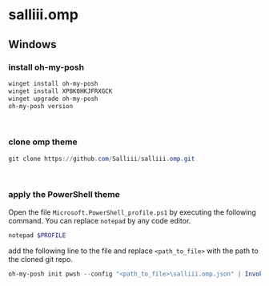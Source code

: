 # salliii.omp

## Windows
### install oh-my-posh

```powershell
winget install oh-my-posh
winget install XP8K0HKJFRXGCK
winget upgrade oh-my-posh
oh-my-posh version
```
<br>

### clone omp theme

```powershell
git clone https://github.com/Salliii/salliii.omp.git
```
<br>

### apply the PowerShell theme

Open the file `Microsoft.PowerShell_profile.ps1` by executing the following command. You can replace `notepad` by any code editor.
```powershell
notepad $PROFILE
```
add the following line to the file and replace `<path_to_file>` with the path to the cloned git repo.
```powershell
oh-my-posh init pwsh --config "<path_to_file>\salliii.omp.json" | Invoke-Expression

```